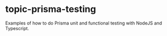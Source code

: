 # topic-prisma-testing
Examples of how to do Prisma unit and functional testing with NodeJS and Typescript.
